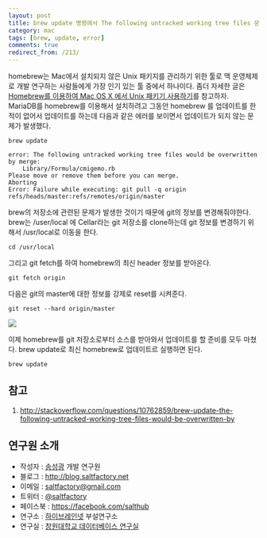 ```yaml
---
layout: post
title: brew update 명령에서 The following untracked working tree files 문제 해결
category: mac
tags: [brew, update, error]
comments: true
redirect_from: /213/
---
```


homebrew는 Mac에서 설치되지 않은 Unix 패키지를 관리하기 위한 툴로 맥 운영체제로 개발 연구하는 사람들에게 가장 인기 있는 툴 중에서 하나이다. 좀더 자세한 글은 [Homebrew를 이용하여 Mac OS X 에서 Unix 패키기 사용하기](http://blog.saltfactory.net/109)를 참고하자. MariaDB를 homebrew를 이용해서 설치하려고 그동안 homebrew 를 업데이트를 한 적이 없어서 업데이트를 하는데 다음과 같은 에러를 보이면서 업데이트가 되지 않는 문제가 발생했다.

<!--more-->

```
brew update
```

```
error: The following untracked working tree files would be overwritten by merge:
	Library/Formula/cmigemo.rb
Please move or remove them before you can merge.
Aborting
Error: Failure while executing: git pull -q origin refs/heads/master:refs/remotes/origin/master
```

brew의 저장소에 관련된 문제가 발생한 것이기 때문에 git의 정보를 변경해줘야한다. brew는 /user/local 에 Cellar라는 git 저장소를 clone하는데 git 정보를 변경하기 위해서 /usr/local로 이동을 한다.

```
cd /usr/local
```

그리고 git fetch를 하여 homebrew의 최신 header 정보를 받아온다.

```
git fetch origin
```

다음은 git의 master에 대한 정보를 강제로 reset를 시켜준다.

```
git reset --hard origin/master
```

![](http://cfile28.uf.tistory.com/image/012E103A5135530F040724)

이제 homebrew를 git 저장소로부터 소스를 받아와서 업데이트를 할 준비를 모두 마쳤다. brew update로 최신 homebrew로 업데이트르 실행하면 된다.

```
brew update
```

## 참고

1. http://stackoverflow.com/questions/10762859/brew-update-the-following-untracked-working-tree-files-would-be-overwritten-by


## 연구원 소개

* 작성자 : [송성광](http://about.me/saltfactory) 개발 연구원
* 블로그 : http://blog.saltfactory.net
* 이메일 : [saltfactory@gmail.com](mailto:saltfactory@gmail.com)
* 트위터 : [@saltfactory](https://twitter.com/saltfactory)
* 페이스북 : https://facebook.com/salthub
* 연구소 : [하이브레인넷](http://www.hibrain.net) 부설연구소
* 연구실 : [창원대학교 데이터베이스 연구실](http://dblab.changwon.ac.kr)
